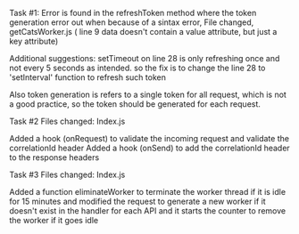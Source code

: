 Task #1:
Error is found in the refreshToken method where the token generation error out when because of a sintax error,
File changed, getCatsWorker.js
( line 9 data doesn't contain a value attribute, but just a key attribute)

Additional suggestions:
setTimeout on line 28 is only refreshing once and not every 5 seconds as intended.
so the fix is to change the line 28 to 'setInterval' function to refresh such token

Also token generation is refers to a single token for all request,
which is not a good practice, so the token should be generated for each request.

Task #2
Files changed:
Index.js

Added a hook (onRequest) to validate the incoming request and validate the correlationId header
Added a hook (onSend) to add the correlationId header to the response headers

Task #3
Files changed:
Index.js

Added a function eliminateWorker to terminate the worker thread if it is idle for 15 minutes
and modified the request to generate a new worker if it doesn't exist in the handler for each API 
and it starts the counter to remove the worker if it goes idle